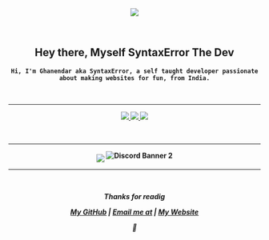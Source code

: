 <div align="center">
<a href="https://github.com/Ghanendra56">
  <img src="https://i.imgur.com/07WggX3.png">
  </a>
  
  &nbsp;
<h2> Hey there, Myself <strong>SyntaxError The Dev</h2>

    Hi, I'm Ghanendar aka SyntaxError, a self taught developer passionate about making websites for fun, from India.
    
&nbsp;
<hr>

  <p align="center">
    <a href="https://github.com/Ghanendra56/">
        <img src="https://github-readme-stats.vercel.app/api?username=Ghanendra56&hide=issues,prs&count_private=true&show_owner=true&show_icons=true&bg_color=0d1117&title_color=ffffff&text_color=7d97ff&icon_color=7d97ff&hide_border=true/" />
    </a>
    <a href="https://github.com/Ghanendra56/">
        <img src="https://github-readme-stats.vercel.app/api/top-langs/?username=Ghanendra56&layout=compact&card_width=445&bg_color=0d1117&title_color=ffffff&text_color=7d97ff&icon_color=7d97ff&hide_border=true/" />
    </a>
    <a href="https://github.com/Ghanendra56/">
        <img src="https://github-readme-streak-stats.herokuapp.com?user=Ghanendra56&hide_border=true&background=0D1117&currStreakLabel=7d97ff&sideLabels=7d97ff&currStreakNum=FFFFFF&dates=7d97ff&sideNums=ffffff&fire=7d97ff&ring=7d97ff&stroke=7d97ff)](https://git.io/streak-stats" />
    </a>

&nbsp;<hr>
  <img align="middle" src="https://discord.c99.nl/widget/theme-4/780327720214069308.png">
  ![Discord Banner 2](https://discordapp.com/api/guilds/950734695346348113/widget.png?style=banner2)
      <hr>
      &nbsp;
<div align="center">
<strong><i> Thanks for readig

[My GitHub](https://github.com/Ghanendra56) | [Email me at](mailto:SyntaxError@syntaxcodes.onmicrosoft.com) | [My Website](https://bit.ly/Web_Syntax)
</i></strong> 

<strong><i>💜
</div>

  
